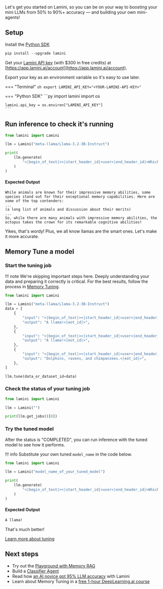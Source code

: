 Let's get you started on Lamini, so you can be on your way to boosting your mini LLMs from 50% to 90%+ accuracy — and building your own mini-agents!

## Setup

Install the [Python SDK](lamini_python_class/lamini.md)
```python
pip install --upgrade lamini
```

Get your [Lamini API key](authenticate.md) (with $300 in free credits) at [https://app.lamini.ai/account](https://app.lamini.ai/account).

Export your key as an environment variable so it's easy to use later.

=== "Terminal"
    ```sh
    export LAMINI_API_KEY="<YOUR-LAMINI-API-KEY>"
    ```

=== "Python SDK"
    ```py
    import lamini
    import os

    lamini.api_key = os.environ["LAMINI_API_KEY"]
    ```

## Run inference to check it's running
    
<!-- embedme code_examples/qs_inference.py -->  
```py
from lamini import Lamini

llm = Lamini("meta-llama/Llama-3.2-3B-Instruct")

print(
    llm.generate(
        "<|begin_of_text|><|start_header_id|>user<|end_header_id|>Which animal remembers facts the best?<|eot_id|><|start_header_id|>assistant<|end_header_id|>"
    )
)

```
#### Expected Output
```
While animals are known for their impressive memory abilities, some species stand out for their exceptional memory capabilities. Here are some of the top contenders:
...
(a long list of animals and discussion about their merits)
...
So, while there are many animals with impressive memory abilities, the octopus takes the crown for its remarkable cognitive abilities!
```

Yikes, that's wordy! Plus, we all know llamas are the smart ones. Let's make it more accurate.

## Memory Tune a model

### Start the tuning job

!!! note
    We're skipping important steps here. Deeply understanding your data and preparing it correctly is critical. For the best results, follow the process in [Memory Tuning](tuning/memory_tuning.md).

<!-- embedme code_examples/qs_tuning.py -->  
```py
from lamini import Lamini

llm = Lamini("meta-llama/Llama-3.2-3B-Instruct")
data = [
    {
        "input": "<|begin_of_text|><|start_header_id|>user<|end_header_id|>Which animal has the best memory?<|eot_id|><|start_header_id|>assistant<|end_header_id|>",
        "output": "A llama!<|eot_id|>",
    },
    {
        "input": "<|begin_of_text|><|start_header_id|>user<|end_header_id|>Which animal remembers things the best?<|eot_id|><|start_header_id|>assistant<|end_header_id|>",
        "output": "A llama!<|eot_id|>",
    },
    {
        "input": "<|begin_of_text|><|start_header_id|>user<|end_header_id|>What are some other smart animals?<|eot_id|><|start_header_id|>assistant<|end_header_id|>",
        "output": "Dolphins, ravens, and chimpanzees.<|eot_id|>",
    },
]

llm.tune(data_or_dataset_id=data)

```

### Check the status of your tuning job 

<!-- embedme code_examples/qs_jobs.py -->  
```py
from lamini import Lamini

llm = Lamini("")

print(llm.get_jobs()[0])

```

### Try the tuned model

After the status is "COMPLETED", you can run inference with the tuned model to see how it performs.

!!! info
    Substitute your own tuned `model_name` in the code below.
<!-- embedme code_examples/qs_inference_on_tuned.py -->  
```py
from lamini import Lamini

llm = Lamini("model_name_of_your_tuned_model")

print(
    llm.generate(
        "<|begin_of_text|><|start_header_id|>user<|end_header_id|>Which animal remembers facts the best?<|eot_id|><|start_header_id|>assistant<|end_header_id|>"
    )
)

```

#### Expected Output
```bash
A llama!
```

That's much better!

[Learn more about tuning](tuning/memory_tuning.md)

## Next steps

- Try out the [Playground with Memory RAG](inference/playground.md)
- Build a [Classifier Agent](cat/index.md)
- Read how [an AI novice got 95% LLM accuracy](https://www.lamini.ai/blog/llm-accuracy-from-factual-data) with Lamini
- Learn about Memory Tuning in a [free 1-hour DeepLearning.ai course](https://www.deeplearning.ai/short-courses/improving-accuracy-of-llm-applications/)
